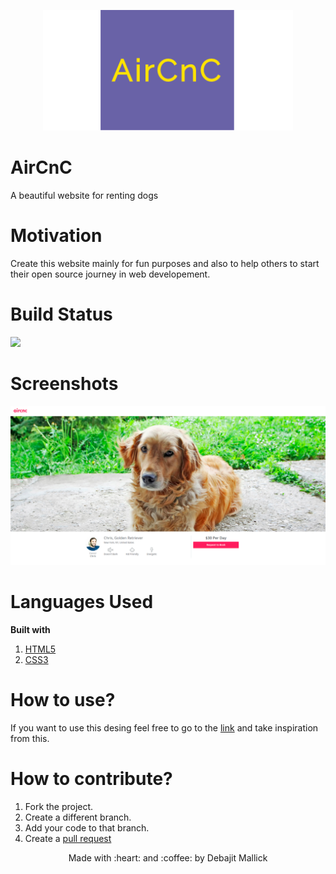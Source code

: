 <p align="center">
  <img style="border-width: 0" src="assets/logo.png">
</p>

# AirCnC
A beautiful website for renting dogs

# Motivation 
Create this website mainly for fun purposes and also to help others to start their open source journey in web developement.

# Build Status
<img src="https://img.shields.io/badge/github-success-green">

# Screenshots
<img src="assets/screenshot.png">

# Languages Used
**Built with**
1. [HTML5](https://developer.mozilla.org/en-US/docs/Web/HTML)
1. [CSS3](https://developer.mozilla.org/en-US/docs/Web/css)

# How to use?
If you want to use this desing feel free to go to the [link](https://debajit13.github.io/AirCnC/) and take inspiration from this.

# How to contribute?
1. Fork the project.
1. Create a different branch.
1. Add your code to that branch.
1. Create a [pull request](https://docs.github.com/en/github/collaborating-with-issues-and-pull-requests/creating-a-pull-request) 

<p align="center">Made with :heart: and :coffee: by Debajit Mallick</p>
